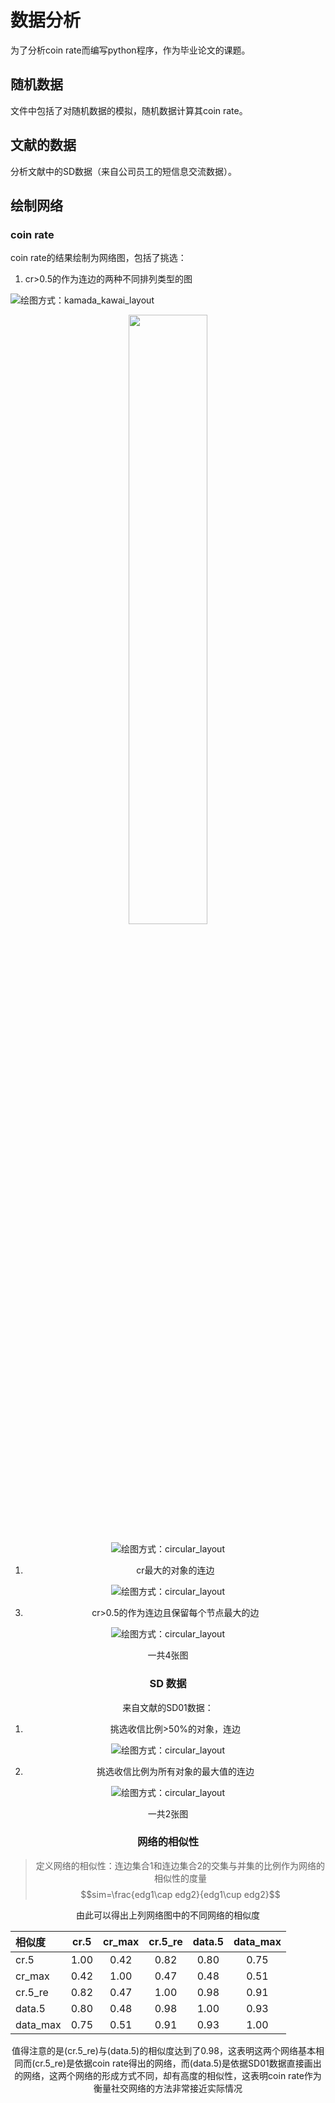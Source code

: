 # 数据分析

为了分析coin rate而编写python程序，作为毕业论文的课题。

## 随机数据

文件中包括了对随机数据的模拟，随机数据计算其coin rate。

## 文献的数据

分析文献中的SD数据（来自公司员工的短信息交流数据）。

## 绘制网络

### coin rate

coin rate的结果绘制为网络图，包括了挑选：

1. cr>0.5的作为连边的两种不同排列类型的图

![绘图方式：kamada_kawai_layout](./data/network_sd/network_SD01_u500_c.5.png )

<div align=center><img src="./data/network_sd/network_SD01_u500_c.5.png" width=50% height=50%/>

![绘图方式：circular_layout](./data/network_sd/network_SD01_u500_c_by_circular_.5.png)

1. cr最大的对象的连边

![绘图方式：circular_layout](./data/network_sd/network_SD01_u500_c_by_circular_max.png)

3. cr>0.5的作为连边且保留每个节点最大的边

![绘图方式：circular_layout](./data/network_sd/network_SD01_u500_c_by_circular_re.png)

一共4张图  

### SD 数据

来自文献的SD01数据：

1. 挑选收信比例>50%的对象，连边

![绘图方式：circular_layout](./data/network_sd/network_SD01_u500_data_by_circular.png)

2. 挑选收信比例为所有对象的最大值的连边

![绘图方式：circular_layout](./data/network_sd/network_SD01_u500_data_by_circular_max.png)

一共2张图

### 网络的相似性

>定义网络的相似性：连边集合1和连边集合2的交集与并集的比例作为网络的相似性的度量
>$$sim=\frac{edg1\cap edg2}{edg1\cup edg2}$$

由此可以得出上列网络图中的不同网络的相似度  

| 相似度 |cr.5|cr_max|cr.5_re|data.5|data_max|
| :----- | :-----: | :-----: | :-----: | :-----: | :-----: |
|cr.5|1.00|0.42|0.82|0.80|0.75|
|cr_max|0.42|1.00|0.47|0.48|0.51|
|cr.5_re|0.82|0.47|1.00|0.98|0.91|
|data.5|0.80|0.48|0.98|1.00|0.93|
|data_max|0.75|0.51|0.91|0.93|1.00|

值得注意的是(cr.5_re)与(data.5)的相似度达到了0.98，这表明这两个网络基本相同而(cr.5_re)是依据coin rate得出的网络，而(data.5)是依据SD01数据直接画出的网络，这两个网络的形成方式不同，却有高度的相似性，这表明coin rate作为衡量社交网络的方法非常接近实际情况